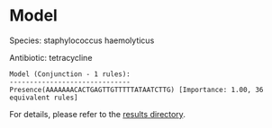 
# Model

Species: staphylococcus haemolyticus

Antibiotic: tetracycline

```
Model (Conjunction - 1 rules):
------------------------------
Presence(AAAAAAACACTGAGTTGTTTTTATAATCTTG) [Importance: 1.00, 36 equivalent rules]

```

For details, please refer to the [results directory](../../../../../results/scm_b/staphylococcus%20haemolyticus/tetracycline/repeat_9/).

